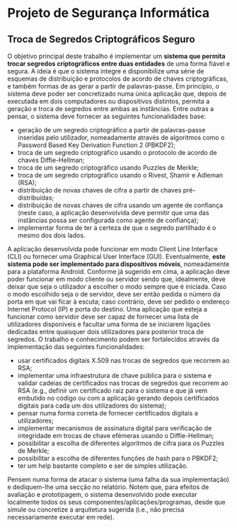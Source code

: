 # Projeto de Segurança Informática

## Troca de Segredos Criptográficos Seguro

O objetivo principal deste trabalho é implementar um **sistema que permita trocar segredos criptográficos entre duas entidades** de uma forma fiável e segura. A ideia é que o sistema integre e disponibilize uma série de esquemas de distribuição e protocolos de acordo de chaves criptográficas, e também formas de as gerar a partir de palavras-passe. Em princípio, o sistema deve poder ser concretizado numa única aplicação que, depois de executada em dois computadores ou dispositivos distintos, permita a geração e troca de segredos entre ambas as instâncias. Entre outras a pensar, o sistema deve fornecer as seguintes funcionalidades base:

+ geração de um segredo criptográfico a partir de palavras-passe inseridas pelo utilizador, nomeadamente através de algoritmos como o Password Based Key Derivation Function 2 (PBKDF2);
+ troca de um segredo criptográfico usando o protocolo de acordo de chaves Diffie-Hellman;
+ troca de um segredo criptográfico usando Puzzles de Merkle;
+ troca de um segredo criptográfico usando o Rivest, Shamir e Adleman (RSA);
+ distribuição de novas chaves de cifra a partir de chaves pré-distribuídas;
+ distribuição de novas chaves de cifra usando um agente de confiança (neste caso, a aplicação desenvolvida deve permitir que uma das instâncias possa ser configurada como agente de confiança);
+ implementar forma de ter a certeza de que o segredo partilhado é o mesmo dos dois lados.

A aplicação desenvolvida pode funcionar em modo Client Line Interface (CLI) ou fornecer uma Graphical User Interface (GUI). Eventualmente, **este sistema pode ser implementado para dispositivos móveis**, nomeadamente para a plataforma Android. Conforme já sugerido em cima, a aplicação deve poder funcionar em modo cliente ou servidor sendo que, idealmente, deve deixar que seja o utilizador a escolher o modo sempre que é iniciada. Caso o modo escolhido seja o de servidor, deve ser então pedida o número da porta em que vai ficar à escuta; caso contrário, deve ser pedido o endereço Internet Protocol (IP) e porta do destino. Uma aplicação que esteja a funcionar como servidor deve ser capaz de fornecer uma lista de utilizadores disponíveis e facultar uma forma de se iniciarem ligações dedicadas entre quaisquer dois utilizadores para posterior troca de segredos. O trabalho e conhecimento podem ser fortalecidos através da implementação das seguintes funcionalidades:

+ usar certificados digitais X.509 nas trocas de segredos que recorrem ao RSA;
+ implementar uma infraestrutura de chave pública para o sistema e validar cadeias de certificados nas trocas de segredos que recorrem ao RSA (e.g., definir um certificado raiz para o sistema e que já vem embutido no código ou com a aplicação gerando
depois certificados digitais para cada um dos utilizadores do sistema);
+ pensar numa forma correta de fornecer certificados digitais a utilizadores;
+ implementar mecanismos de assinatura digital para verificação de integridade em trocas
de chave efémeras usando o Diffie-Hellman;
+ possibilitar a escolha de diferentes algoritmos de cifra para os Puzzles de Merkle;
+ possibilitar a escolha de diferentes funções de hash para o PBKDF2;
+ ter um help bastante completo e ser de simples utilização.

Pensem numa forma de atacar o sistema (uma falha da sua implementação) e dediquem-lhe uma secção no relatório. Notem que, para efeitos de avaliação e prototipagem, o sistema desenvolvido pode executar localmente todos os seus componentes/aplicações/programas, desde que simule ou concretize a arquitetura sugerida (i.e., não precisa necessariamente executar em rede).